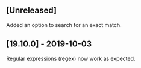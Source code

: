 ## [Unreleased]
Added an option to search for an exact match.

## [19.10.0] - 2019-10-03
Regular expressions (regex) now work as expected.
